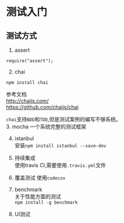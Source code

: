 # 测试入门

## 测试方式
1. assert
```
require("assert");
```
2. chai
```
npm install chai
```
参考文档    
http://chaijs.com/   
https://github.com/chaijs/chai  

`chai`支持`BDD`和`TDD`,但是测试案例的编写不够系统。    
3. mocha
一个系统完整的测试框架

4. istanbul   
安装`npm install istanbul --save-dev`   

5. 持续集成   
使用travis CI,需要使用`.travis.yml`文件   

6. 覆盖测试
使用`codecov`   

7. benchmark  
关于性能方面的测试   
`npm install -g benchmark`  

8. UI测试   
